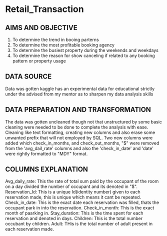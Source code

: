 # Retail_Transaction
## AIMS AND OBJECTIVE
1. To determine the trend in booing parterns
2. To determine the most profitable booking agency
3. To determine the busiest property during the weekends and weekdays
4. To determine the reason for show canceling if related to any booking pattern or property usage
## DATA SOURCE
Data was gotten kaggle has an experimental data for educational strictly under the advised from my mentor as to sharpen my data analysis skills
## DATA PREPARATION AND TRANSFORMATION
The data was gotten uncleaned though not that unstructured by some basic cleaning were needed to be done to complete the analysis with ease. Cleaning like text formatting, creating new columns and also erase some unwanted prefix that will not employed by SQL. Two new columns were added which check_in_months, and check_out_months, "$" were removed from the 'avg_dail_rate' columns and also the 'check_in_date' and 'date' were rightly formatted to "MDY" format.
## COLUMNS EXPLANATION
Avg_daily_rate: This the rate of total sum paid by the occupant of the room on a day divided the number of occupant and its denoted in "$".
Reservation_Id: This is a unique Id(identity number) given to each reservation made, this is unique which means it cant be repeated.
Check_in_date: This is the exact date each reservation was filled, thats the occupant park in into the reservation.
Check_in_month: This is the exact month of paarking in.
Stay_duration: This is the time spent for each reservation and denoted in days.
Children: This is the total number occubant by children.
Adult: THis is the total number of adult present in each reservation made.

